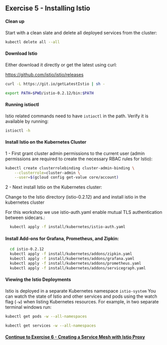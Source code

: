 ## Exercise 5 - Installing Istio

#### Clean up

Start with a clean slate and delete all deployed services from the cluster:

```sh
kubectl delete all --all
```

#### Download Istio

Either download it directly or get the latest using curl:

https://github.com/istio/istio/releases

```sh
curl -L https://git.io/getLatestIstio | sh -
```
```sh
export PATH=$PWD/istio-0.2.12/bin:$PATH
```

#### Running istioctl

Istio related commands need to have `istioctl` in the path. Verify it is available by running:

```sh
istioctl -h
```

#### Install Istio on the Kubernetes Cluster

1 - First grant cluster admin permissions to the current user (admin permissions are required to create the necessary RBAC rules for Istio):

```sh
kubectl create clusterrolebinding cluster-admin-binding \
    --clusterrole=cluster-admin \
    --user=$(gcloud config get-value core/account)
```
2 - Next install Istio on the Kubernetes cluster:

Change to the Istio directory (istio-0.2.12) and and install istio in the kubernetes cluster

For this workshop we use istio-auth.yaml enable mutual TLS authentication between sidecars.:

```sh
  kubectl apply -f install/kubernetes/istio-auth.yaml
```

####  Install Add-ons for Grafana, Prometheus, and Zipkin:

```sh
  cd istio-0.2.12
  kubectl apply -f install/kubernetes/addons/zipkin.yaml
  kubectl apply -f install/kubernetes/addons/grafana.yaml
  kubectl apply -f install/kubernetes/addons/prometheus.yaml
  kubectl apply -f install/kubernetes/addons/servicegraph.yaml
```

#### Viewing the Istio Deployments

Istio is deployed in a separate Kubernetes namespace `istio-system`  You can watch the state of Istio and other services and pods using the watch flag (`-w`) when listing Kubernetes resources. For example, in two separate terminal windows run:

```sh
kubectl get pods -w --all-namespaces
```
```sh
kubectl get services -w --all-namespaces
```

#### [Continue to Exercise 6 - Creating a Service Mesh with Istio Proxy](../exercise-6/README.md)

